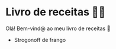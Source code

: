 # Livro de receitas :man_cook:

Olá! Bem-vind@ ao meu livro de receitas :wave:

- Strogonoff de frango

